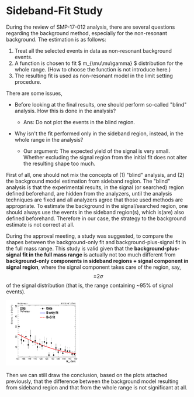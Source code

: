 # Sideband-Fit Study #

During the review of SMP-17-012 analysis, there are several questions regarding the background method, especially for the non-resonant background.
The estimation is as follows: 

1. Treat all the selected events in data as non-resonant background events.
2. A function is chosen to fit $ m_{\mu\mu\gamma} $ distribution for the whole range. (How to choose the function is not introduce here.)
3. The resulting fit is used as non-resonant model in the limit setting procedure.

There are some issues,  

   * Before looking at the final results, one should perform so-called "blind" analysis. How this is done in the analysis?  
    
      * Ans: Do not plot the events in the blind region.

   * Why isn't the fit performed only in the sideband region, instead, in the whole range in the analysis?  

      * Our argument: The expected yield of the signal is very small. Whether excluding the signal region from the initial fit does not alter the resulting shape too much.

First of all, one should not mix the concepts of (1) "blind" analysis, and (2) the background model estimation from sideband region. The "blind" analysis is that the experimental results, in the signal (or searched) region defined beforehand, are hidden from the analyzers, until the analysis techniques are fixed and all analyzers agree that those used methods are appropriate. To estimate the background in the signal/searched region, one should always use the events in the sideband region(s), which is(are) also defined beforehand. Therefore in our case, the strategy to the background estimate is not correct at all.  

During the approval meeting, a study was suggested, to compare the shapes between the background-only fit and background-plus-signal fit in the full mass range. This study is valid given that the **background-plus-signal fit in the full mass range** is actually not too much different from **background-only components in sideband regions + signal component in signal region**, where the signal component takes care of the region, say,  $$ \pm 2\sigma $$ of the signal distribution (that is, the range containing ~95% of signal events).

<img src="Fig/FixSignal/BkgSigFit_HJpsiG_Inclusive_Bernstein2.png" alt="drawing" width="200" height="180"/>

Then we can still draw the conclusion, based on the plots attached previously, that the difference between the background model resulting from sideband region and that from the whole range is not significant at all.
